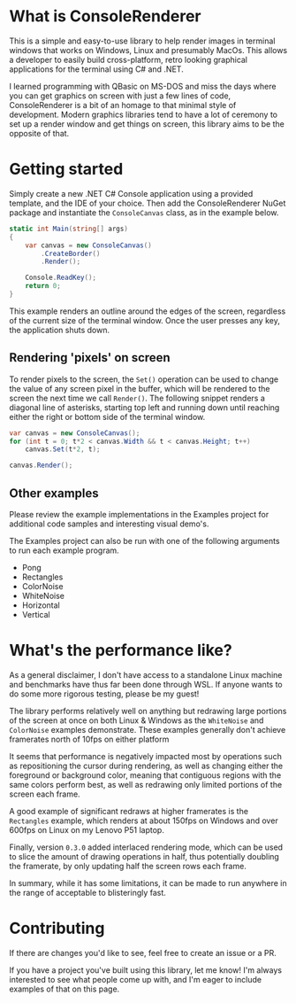# What is ConsoleRenderer
This is a simple and easy-to-use library to help render images in terminal windows that works on Windows, Linux and presumably MacOs. This allows a developer to easily build cross-platform, retro looking graphical applications for the terminal using C# and .NET.

I learned programming with QBasic on MS-DOS and miss the days where you can get graphics on screen with just a few lines of code, ConsoleRenderer is a bit of an homage to that minimal style of development. Modern graphics libraries tend to have a lot of ceremony to set up a render window and get things on screen, this library aims to be the opposite of that.

# Getting started
Simply create a new .NET C# Console application using a provided template, and the IDE of your choice. Then add the ConsoleRenderer NuGet package and instantiate the `ConsoleCanvas` class, as in the example below.
```csharp
static int Main(string[] args)
{
	var canvas = new ConsoleCanvas()
		.CreateBorder()
		.Render();

	Console.ReadKey();
	return 0;
}
```
This example renders an outline around the edges of the screen, regardless of the current size of the terminal window. Once the user presses any key, the application shuts down.

## Rendering 'pixels' on screen
To render pixels to the screen, the `Set()` operation can be used to change the value of any screen pixel in the buffer, which will be rendered to the screen the next time we call `Render()`. The following snippet renders a diagonal line of asterisks, starting top left and running down until reaching either the right or bottom side of the terminal window.
```csharp
var canvas = new ConsoleCanvas();
for (int t = 0; t*2 < canvas.Width && t < canvas.Height; t++)
	canvas.Set(t*2, t);

canvas.Render();
```

## Other examples
Please review the example implementations in the Examples project for additional code samples and interesting visual demo's.

The Examples project can also be run with one of the following arguments to run each example program.
- Pong
- Rectangles
- ColorNoise
- WhiteNoise
- Horizontal
- Vertical

# What's the performance like?
As a general disclaimer, I don't have access to a standalone Linux machine and benchmarks have thus far been done through WSL. If anyone wants to do some more rigorous testing, please be my guest!

The library performs relatively well on anything but redrawing large portions of the screen at once on both Linux & Windows as the `WhiteNoise` and `ColorNoise` examples demonstrate. These examples generally don't achieve framerates north of 10fps on either platform

It seems that performance is negatively impacted most by operations such as repositioning the cursor during rendering, as well as changing either the foreground or background color, meaning that contiguous regions with the same colors perform best, as well as redrawing only limited portions of the screen each frame. 

A good example of significant redraws at higher framerates is the `Rectangles` example, which renders at about 150fps on Windows and over 600fps on Linux on my Lenovo P51 laptop.

Finally, version `0.3.0` added interlaced rendering mode, which can be used to slice the amount of drawing operations in half, thus potentially doubling the framerate, by only updating half the screen rows each frame.

In summary, while it has some limitations, it can be made to run anywhere in the range of acceptable to blisteringly fast.

# Contributing
If there are changes you'd like to see, feel free to create an issue or a PR.

If you have a project you've built using this library, let me know! I'm always interested to see what people come up with, and I'm eager to include examples of that on this page.
